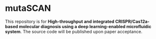 # mutaSCAN

This repository is for **High-throughput and integrated CRISPR/Cas12a-based molecular diagnosis using a deep learning-enabled microfluidic system**. The source code will be published upon paper acceptance.
